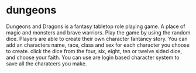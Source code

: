# dungeons
Dungeons and Dragons is a fantasy tabletop role playing game.
A place of magic and monsters and brave warriors.
Play the game by using the random dice. 
Players are able to create their own character fantancy story.
You can add an characters name, race, class and sex for each character you choose to create.
click the dice from the four, six, eight, ten or twelve sided dice, and choose your faith. 
You can use are login based character system to save all the charatcers you make. 


